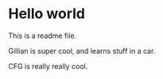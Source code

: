 # Hello world

This is a readme file.

Gillian is super cool, and learns stuff in a car.

CFG is really really cool.
